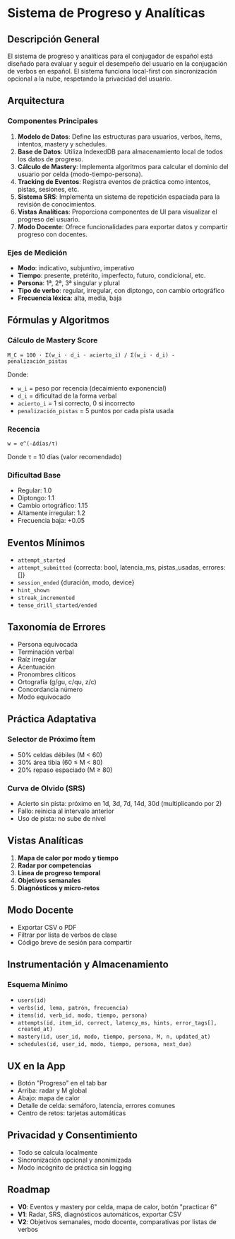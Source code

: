 # Sistema de Progreso y Analíticas

## Descripción General

El sistema de progreso y analíticas para el conjugador de español está diseñado para evaluar y seguir el desempeño del usuario en la conjugación de verbos en español. El sistema funciona local-first con sincronización opcional a la nube, respetando la privacidad del usuario.

## Arquitectura

### Componentes Principales

1. **Modelo de Datos**: Define las estructuras para usuarios, verbos, ítems, intentos, mastery y schedules.
2. **Base de Datos**: Utiliza IndexedDB para almacenamiento local de todos los datos de progreso.
3. **Cálculo de Mastery**: Implementa algoritmos para calcular el dominio del usuario por celda (modo-tiempo-persona).
4. **Tracking de Eventos**: Registra eventos de práctica como intentos, pistas, sesiones, etc.
5. **Sistema SRS**: Implementa un sistema de repetición espaciada para la revisión de conocimientos.
6. **Vistas Analíticas**: Proporciona componentes de UI para visualizar el progreso del usuario.
7. **Modo Docente**: Ofrece funcionalidades para exportar datos y compartir progreso con docentes.

### Ejes de Medición

- **Modo**: indicativo, subjuntivo, imperativo
- **Tiempo**: presente, pretérito, imperfecto, futuro, condicional, etc.
- **Persona**: 1ª, 2ª, 3ª singular y plural
- **Tipo de verbo**: regular, irregular, con diptongo, con cambio ortográfico
- **Frecuencia léxica**: alta, media, baja

## Fórmulas y Algoritmos

### Cálculo de Mastery Score

```
M_C = 100 · Σ(w_i · d_i · acierto_i) / Σ(w_i · d_i) - penalización_pistas
```

Donde:
- `w_i` = peso por recencia (decaimiento exponencial)
- `d_i` = dificultad de la forma verbal
- `acierto_i` = 1 si correcto, 0 si incorrecto
- `penalización_pistas` = 5 puntos por cada pista usada

### Recencia

```
w = e^(-Δdías/τ)
```

Donde τ = 10 días (valor recomendado)

### Dificultad Base

- Regular: 1.0
- Diptongo: 1.1
- Cambio ortográfico: 1.15
- Altamente irregular: 1.2
- Frecuencia baja: +0.05

## Eventos Mínimos

- `attempt_started`
- `attempt_submitted` {correcta: bool, latencia_ms, pistas_usadas, errores:[]}
- `session_ended` {duración, modo, device}
- `hint_shown`
- `streak_incremented`
- `tense_drill_started/ended`

## Taxonomía de Errores

- Persona equivocada
- Terminación verbal
- Raíz irregular
- Acentuación
- Pronombres clíticos
- Ortografía (g/gu, c/qu, z/c)
- Concordancia número
- Modo equivocado

## Práctica Adaptativa

### Selector de Próximo Ítem

- 50% celdas débiles (M < 60)
- 30% área tibia (60 ≤ M < 80)
- 20% repaso espaciado (M ≥ 80)

### Curva de Olvido (SRS)

- Acierto sin pista: próximo en 1d, 3d, 7d, 14d, 30d (multiplicando por 2)
- Fallo: reinicia al intervalo anterior
- Uso de pista: no sube de nivel

## Vistas Analíticas

1. **Mapa de calor por modo y tiempo**
2. **Radar por competencias**
3. **Línea de progreso temporal**
4. **Objetivos semanales**
5. **Diagnósticos y micro-retos**

## Modo Docente

- Exportar CSV o PDF
- Filtrar por lista de verbos de clase
- Código breve de sesión para compartir

## Instrumentación y Almacenamiento

### Esquema Mínimo

- `users(id)`
- `verbs(id, lema, patrón, frecuencia)`
- `items(id, verb_id, modo, tiempo, persona)`
- `attempts(id, item_id, correct, latency_ms, hints, error_tags[], created_at)`
- `mastery(id, user_id, modo, tiempo, persona, M, n, updated_at)`
- `schedules(id, user_id, modo, tiempo, persona, next_due)`

## UX en la App

- Botón "Progreso" en el tab bar
- Arriba: radar y M global
- Abajo: mapa de calor
- Detalle de celda: semáforo, latencia, errores comunes
- Centro de retos: tarjetas automáticas

## Privacidad y Consentimiento

- Todo se calcula localmente
- Sincronización opcional y anonimizada
- Modo incógnito de práctica sin logging

## Roadmap

- **V0**: Eventos y mastery por celda, mapa de calor, botón "practicar 6"
- **V1**: Radar, SRS, diagnósticos automáticos, exportar CSV
- **V2**: Objetivos semanales, modo docente, comparativas por listas de verbos